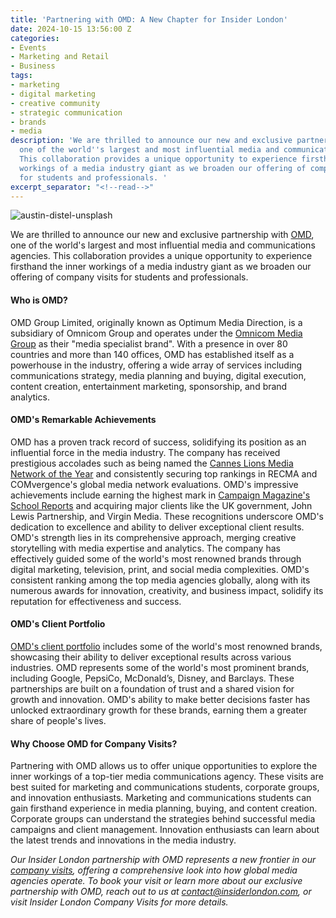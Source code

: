 ```yaml
---
title: 'Partnering with OMD: A New Chapter for Insider London'
date: 2024-10-15 13:56:00 Z
categories:
- Events
- Marketing and Retail
- Business
tags:
- marketing
- digital marketing
- creative community
- strategic communication
- brands
- media
description: 'We are thrilled to announce our new and exclusive partnership with [OMD](https://www.omd.com),
  one of the world''s largest and most influential media and communications agencies.
  This collaboration provides a unique opportunity to experience firsthand the inner
  workings of a media industry giant as we broaden our offering of company visits
  for students and professionals. '
excerpt_separator: "<!--read-->"
---
```


![austin-distel-unsplash](/uploads/austin-distel-rxpThOwuVgE-unsplash@1200w.jpg)

We are thrilled to announce our new and exclusive partnership with [OMD](https://www.omd.com), one of the world's largest and most influential media and communications agencies. This collaboration provides a unique opportunity to experience firsthand the inner workings of a media industry giant as we broaden our offering of company visits for students and professionals. 

<!--read-->

#### Who is OMD?

OMD Group Limited, originally known as Optimum Media Direction, is a subsidiary of Omnicom Group and operates under the [Omnicom Media Group](https://omnicommediagroup.com/) as their "media specialist brand". With a presence in over 80 countries and more than 140 offices, OMD has established itself as a powerhouse in the industry, offering a wide array of services including communications strategy, media planning and buying, digital execution, content creation, entertainment marketing, sponsorship, and brand analytics.

#### OMD's Remarkable Achievements

OMD has a proven track record of success, solidifying its position as an influential force in the media industry. The company has received prestigious accolades such as being named the [Cannes Lions Media Network of the Year](https://www.omd.com/thoughts/omd-named-cannes-lions-media-network-of-the-year-2024/) and consistently securing top rankings in RECMA and COMvergence's global media network evaluations. OMD's impressive achievements include earning the highest mark in [Campaign Magazine's School Reports](https://www.omd.com/news/winning-mentality-unpicking-the-secrets-to-mg-omds-success/?form=MG0AV3) and acquiring major clients like the UK government, John Lewis Partnership, and Virgin Media. These recognitions underscore OMD's dedication to excellence and ability to deliver exceptional client results. OMD's strength lies in its comprehensive approach, merging creative storytelling with media expertise and analytics. The company has effectively guided some of the world's most renowned brands through digital marketing, television, print, and social media complexities. OMD's consistent ranking among the top media agencies globally, along with its numerous awards for innovation, creativity, and business impact, solidify its reputation for effectiveness and success.

#### OMD's Client Portfolio

[OMD's client portfolio](https://ipa.co.uk/membership/our-members/ipa-member-agencies/omd-uk/?form=MG0AV3) includes some of the world's most renowned brands, showcasing their ability to deliver exceptional results across various industries. OMD represents some of the world's most prominent brands, including Google, PepsiCo, McDonald’s, Disney, and Barclays. These partnerships are built on a foundation of trust and a shared vision for growth and innovation. OMD's ability to make better decisions faster has unlocked extraordinary growth for these brands, earning them a greater share of people's lives.

#### Why Choose OMD for Company Visits?

Partnering with OMD allows us to offer unique opportunities to explore the inner workings of a top-tier media communications agency. These visits are best suited for marketing and communications students, corporate groups, and innovation enthusiasts. Marketing and communications students can gain firsthand experience in media planning, buying, and content creation. Corporate groups can understand the strategies behind successful media campaigns and client management. Innovation enthusiasts can learn about the latest trends and innovations in the media industry.

*Our Insider London partnership with OMD represents a new frontier in our [company visits](https://www.insiderlondon.com/london/company-visits/), offering a comprehensive look into how global media agencies operate. To book your visit or learn more about our exclusive partnership with OMD, reach out to us at [contact@insiderlondon.com](mailto:contact@insiderlondon.com), or visit Insider London Company Visits for more details.*